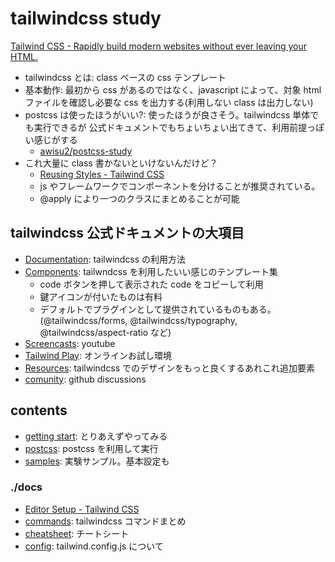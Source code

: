 # tailwindcss study

[Tailwind CSS \- Rapidly build modern websites without ever leaving your HTML\.](https://tailwindcss.com/)

- tailwindcss とは: class ベースの css テンプレート
- 基本動作: 最初から css があるのではなく、javascript によって、対象 html ファイルを確認し必要な css を出力する(利用しない class は出力しない)
- postcss は使ったほうがいい?: 使ったほうが良さそう。tailwindcss 単体でも実行できるが 公式ドキュメントでもちょいちょい出てきて、利用前提っぽい感じがする
  - [awisu2/postcss\-study](https://github.com/awisu2/postcss-study)
- これ大量に class 書かないといけないんだけど？
  - [Reusing Styles \- Tailwind CSS](https://tailwindcss.com/docs/reusing-styles)
  - js やフレームワークでコンポーネントを分けることが推奨されている。
  - @apply により一つのクラスにまとめることが可能

## tailwindcss 公式ドキュメントの大項目

- [Documentation](https://tailwindcss.com/docs/installation): tailwindcss の利用方法
- [Components](https://tailwindui.com/): tailwndcss を利用したいい感じのテンプレート集
  - code ボタンを押して表示された code をコピーして利用
  - 鍵アイコンが付いたものは有料
  - デフォルトでプラグインとして提供されているものもある。(@tailwindcss/forms, @tailwindcss/typography, @tailwindcss/aspect-ratio など)
- [Screencasts](https://www.youtube.com/tailwindlabs): youtube
- [Tailwind Play](https://play.tailwindcss.com/): オンラインお試し環境
- [Resources](https://tailwindcss.com/resources): tailwindcss でのデザインをもっと良くするあれこれ追加要素
- [comunity](https://github.com/tailwindlabs/tailwindcss/discussions): github discussions

## contents

- [getting start](./gettingStart): とりあえずやってみる
- [postcss](./withpostcss): postcss を利用して実行
- [samples](./samples): 実験サンプル。基本設定も

### ./docs

- [Editor Setup \- Tailwind CSS](https://tailwindcss.com/docs/editor-setup)
- [commands](./docs/commands.md): tailwindcss コマンドまとめ
- [cheatsheet](./docs/cheatsheet.md): チートシート
- [config](./docs/config.md): tailwind.config.js について
